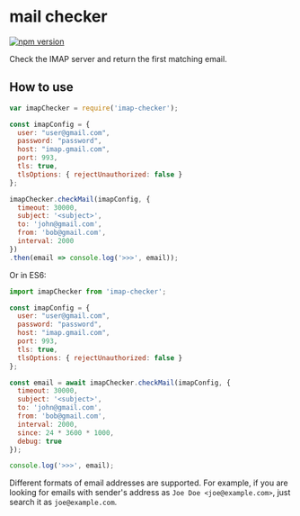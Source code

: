 # mail checker
[![npm version](https://badge.fury.io/js/imap-checker.svg)](https://badge.fury.io/js/imap-checker)

Check the IMAP server and return the first matching email.

## How to use

```javascript
var imapChecker = require('imap-checker');

const imapConfig = {
  user: "user@gmail.com",
  password: "password",
  host: "imap.gmail.com",
  port: 993,
  tls: true,
  tlsOptions: { rejectUnauthorized: false }
};

imapChecker.checkMail(imapConfig, {
  timeout: 30000,
  subject: '<subject>',
  to: 'john@gmail.com',
  from: 'bob@gmail.com',
  interval: 2000
})
.then(email => console.log('>>>', email));
```

Or in ES6:
```javascript
import imapChecker from 'imap-checker';

const imapConfig = {
  user: "user@gmail.com",
  password: "password",
  host: "imap.gmail.com",
  port: 993,
  tls: true,
  tlsOptions: { rejectUnauthorized: false }
};

const email = await imapChecker.checkMail(imapConfig, {
  timeout: 30000,
  subject: '<subject>',
  to: 'john@gmail.com',
  from: 'bob@gmail.com',
  interval: 2000,
  since: 24 * 3600 * 1000,
  debug: true
});

console.log('>>>', email);
```

Different formats of email addresses are supported. For example, if you are looking for emails with sender's address as `Joe Doe <joe@example.com>`, just search it as `joe@example.com`.
